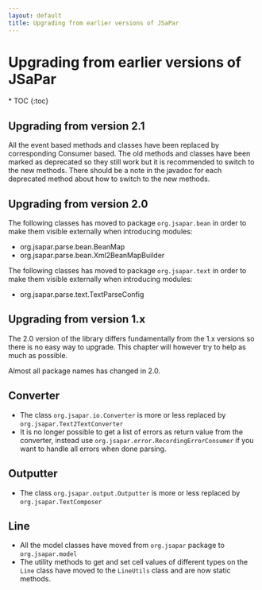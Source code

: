 ```yaml
---
layout: default
title: Upgrading from earlier versions of JSaPar
---
```

<h1>Upgrading from earlier versions of JSaPar</h1>
* TOC
{:toc}

## Upgrading from version 2.1
All the event based methods and classes have been replaced by corresponding Consumer based. The old methods and classes have been 
marked as deprecated so they still work but it is recommended to switch 
to the new methods. There should be a note in the javadoc for each deprecated method about how to switch to the new methods. 


## Upgrading from version 2.0
The following classes has moved to package `org.jsapar.bean` in order to make them visible externally when introducing modules: 
  * org.jsapar.parse.bean.BeanMap
  * org.jsapar.parse.bean.Xml2BeanMapBuilder

The following classes has moved to package `org.jsapar.text` in order to make them visible externally when introducing modules: 
  * org.jsapar.parse.text.TextParseConfig

## Upgrading from version 1.x
The 2.0 version of the library differs fundamentally from the 1.x versions so there is no easy way to upgrade. This
chapter will however try to help as much as possible.

Almost all package names has changed in 2.0.
## Converter
* The class `org.jsapar.io.Converter` is more or less replaced by `org.jsapar.Text2TextConverter`
* It is no longer possible to get a list of errors as return value from the converter, instead use `org.jsapar.error.RecordingErrorConsumer` if you want to handle all errors when done parsing.

## Outputter
* The class `org.jsapar.output.Outputter` is more or less replaced by `org.jsapar.TextComposer`

## Line
* All the model classes have moved from `org.jsapar` package to `org.jsapar.model`
* The utility methods to get and set cell values of different types on the `Line` class have moved to the `LineUtils` class and are now static methods.
